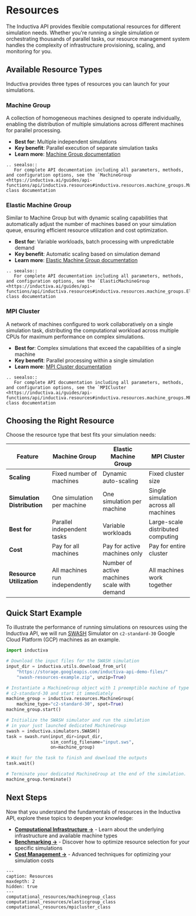 # Resources

The Inductiva API provides flexible computational resources for different simulation needs. Whether you're running a single simulation or orchestrating thousands of parallel tasks, our resource management system handles the complexity of infrastructure provisioning, scaling, and monitoring for you.

## Available Resource Types

Inductiva provides three types of resources you can launch for your simulations.

### Machine Group
A collection of homogeneous machines designed to operate individually,
enabling the distribution of multiple simulations across different machines for
parallel processing.

- **Best for**: Multiple independent simulations
- **Key benefit**: Parallel execution of separate simulation tasks
- **Learn more**: [Machine Group documentation](computational_resources/machinegroup_class.md)

````{eval-rst}
.. seealso::
   For complete API documentation including all parameters, methods, and configuration options, see the `MachineGroup <https://inductiva.ai/guides/api-functions/api/inductiva.resources#inductiva.resources.machine_groups.MachineGroup>`_ class documentation
```` 

### Elastic Machine Group
Similar to Machine Group but with dynamic scaling capabilities that automatically adjust the number of machines based on your simulation queue, ensuring efficient resource utilization and cost optimization.

- **Best for**: Variable workloads, batch processing with unpredictable demand
- **Key benefit**: Automatic scaling based on simulation demand
- **Learn more**: [Elastic Machine Group documentation](computational_resources/elasticgroup_class.md)

````{eval-rst}
.. seealso::
   For complete API documentation including all parameters, methods, and configuration options, see the `ElasticMachineGroup <https://inductiva.ai/guides/api-functions/api/inductiva.resources#inductiva.resources.machine_groups.ElasticMachineGroup>`_ class documentation
````

### MPI Cluster
A network of machines configured to work collaboratively on a single simulation task, distributing the computational workload across multiple CPUs for maximum performance on complex simulations.

- **Best for**: Complex simulations that exceed the capabilities of a single machine
- **Key benefit**: Parallel processing within a single simulation
- **Learn more**: [MPI Cluster documentation](computational_resources/mpicluster_class.md)

````{eval-rst}
.. seealso::
   For complete API documentation including all parameters, methods, and configuration options, see the `MPICluster <https://inductiva.ai/guides/api-functions/api/inductiva.resources#inductiva.resources.machine_groups.MPICluster>`_ class documentation
````

## Choosing the Right Resource

Choose the resource type that best fits your simulation needs:

| Feature | Machine Group | Elastic Machine Group | MPI Cluster |
|---------|---------------|----------------------|-------------|
| **Scaling** | Fixed number of machines | Dynamic auto-scaling | Fixed cluster size |
| **Simulation Distribution** | One simulation per machine | One simulation per machine | Single simulation across all machines |
| **Best for** | Parallel independent tasks | Variable workloads | Large-scale distributed computing |
| **Cost** | Pay for all machines | Pay for active machines only | Pay for entire cluster |
| **Resource Utilization** | All machines run independently | Number of active machines scale with demand | All machines work together |

## Quick Start Example

To illustrate the performance of running simulations on resources using
the Inductiva API, we will run [SWASH](https://inductiva.ai/guides/swash) Simulator on
`c2-standard-30` Google Cloud Platform (GCP) machines as an example.

```python
import inductiva

# Download the input files for the SWASH simulation
input_dir = inductiva.utils.download_from_url(
    "https://storage.googleapis.com/inductiva-api-demo-files/"
    "swash-resources-example.zip", unzip=True)

# Instantiate a MachineGroup object with 1 preemptible machine of type
# c2-standard-30 and start it immediately
machine_group = inductiva.resources.MachineGroup(
    machine_type="c2-standard-30", spot=True)
machine_group.start()

# Initialize the SWASH simulator and run the simulation
# in your just launched dedicated MachineGroup
swash = inductiva.simulators.SWASH()
task = swash.run(input_dir=input_dir,
                 sim_config_filename="input.sws",
                 on=machine_group)

# Wait for the task to finish and download the outputs
task.wait()

# Terminate your dedicated MachineGroup at the end of the simulation.
machine_group.terminate()
```

## Next Steps

Now that you understand the fundamentals of resources in the Inductiva API, explore these topics to deepen your knowledge:

- **[Computational Infrastructure →](computational-infrastructure.md)** - Learn about the underlying infrastructure and available machine types
- **[Benchmarking →](../intro/benchmarking.md)** - Discover how to optimize resource selection for your specific simulations
- **[Cost Management →](../guides/cost-management.md)** - Advanced techniques for optimizing your simulation costs


```{toctree}
---
caption: Resources
maxdepth: 2
hidden: true
---
computational_resources/machinegroup_class
computational_resources/elasticgroup_class
computational_resources/mpicluster_class
```